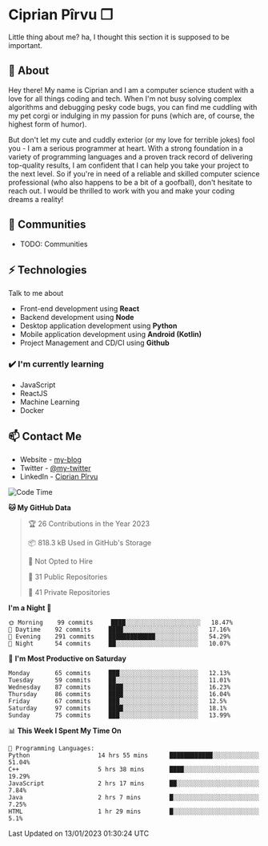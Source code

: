 # Ciprian Pîrvu ❐

Little thing about me? ha, I thought this section it is supposed to be important.

## 🧐 About

Hey there! My name is Ciprian and I am a computer science student with a love for all things coding and tech. When I'm not busy solving complex algorithms and debugging pesky code bugs, you can find me cuddling with my pet corgi or indulging in my passion for puns (which are, of course, the highest form of humor).

But don't let my cute and cuddly exterior (or my love for terrible jokes) fool you - I am a serious programmer at heart. With a strong foundation in a variety of programming languages and a proven track record of delivering top-quality results, I am confident that I can help you take your project to the next level. So if you're in need of a reliable and skilled computer science professional (who also happens to be a bit of a goofball), don't hesitate to reach out. I would be thrilled to work with you and make your coding dreams a reality!

## 👯 Communities

-   TODO: Communities

## ⚡ Technologies

Talk to me about

-   Front-end development using **React**
-   Backend development using **Node**
-   Desktop application development using **Python**
-   Mobile application development using **Android (Kotlin)**
-   Project Management and CD/CI using **Github**

### ✔️ I'm currently learning

-   JavaScript
-   ReactJS
-   Machine Learning
-   Docker

## 📫 Contact Me

-   Website - [my-blog]()
-   Twitter - [@my-twitter]()
-   LinkedIn - [Ciprian Pîrvu](https://www.linkedin.com/in/p%C3%AErvu-ciprian-cristian-4415991b1/)

<!--START_SECTION:waka-->
![Code Time](http://img.shields.io/badge/Code%20Time-1%2C497%20hrs%207%20mins-blue)

**🐱 My GitHub Data** 

> 🏆 26 Contributions in the Year 2023
 > 
> 📦 818.3 kB Used in GitHub's Storage 
 > 
> 🚫 Not Opted to Hire
 > 
> 📜 31 Public Repositories 
 > 
> 🔑 41 Private Repositories  
 > 
**I'm a Night 🦉** 

```text
🌞 Morning    99 commits     ████░░░░░░░░░░░░░░░░░░░░░   18.47% 
🌆 Daytime    92 commits     ████░░░░░░░░░░░░░░░░░░░░░   17.16% 
🌃 Evening    291 commits    █████████████░░░░░░░░░░░░   54.29% 
🌙 Night      54 commits     ██░░░░░░░░░░░░░░░░░░░░░░░   10.07%

```
📅 **I'm Most Productive on Saturday** 

```text
Monday       65 commits     ███░░░░░░░░░░░░░░░░░░░░░░   12.13% 
Tuesday      59 commits     ██░░░░░░░░░░░░░░░░░░░░░░░   11.01% 
Wednesday    87 commits     ████░░░░░░░░░░░░░░░░░░░░░   16.23% 
Thursday     86 commits     ████░░░░░░░░░░░░░░░░░░░░░   16.04% 
Friday       67 commits     ███░░░░░░░░░░░░░░░░░░░░░░   12.5% 
Saturday     97 commits     ████░░░░░░░░░░░░░░░░░░░░░   18.1% 
Sunday       75 commits     ███░░░░░░░░░░░░░░░░░░░░░░   13.99%

```


📊 **This Week I Spent My Time On** 

```text
💬 Programming Languages: 
Python                   14 hrs 55 mins      ████████████░░░░░░░░░░░░░   51.04% 
C++                      5 hrs 38 mins       ████░░░░░░░░░░░░░░░░░░░░░   19.29% 
JavaScript               2 hrs 17 mins       ██░░░░░░░░░░░░░░░░░░░░░░░   7.84% 
Java                     2 hrs 7 mins        █░░░░░░░░░░░░░░░░░░░░░░░░   7.25% 
HTML                     1 hr 29 mins        █░░░░░░░░░░░░░░░░░░░░░░░░   5.1%

```


 Last Updated on 13/01/2023 01:30:24 UTC
<!--END_SECTION:waka-->
